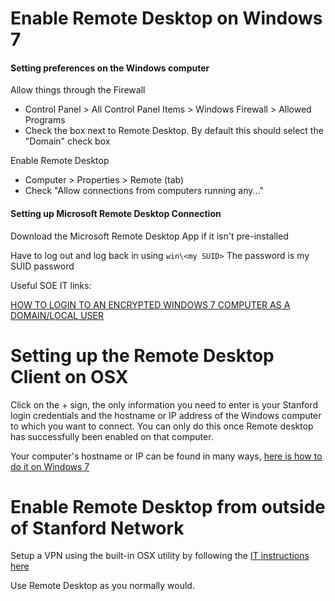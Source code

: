 # Enable Remote Desktop on Windows 7

#### Setting preferences on the Windows computer

Allow things through the Firewall

+ Control Panel > All Control Panel Items > Windows Firewall > Allowed Programs
+ Check the box next to Remote Desktop. By default this should select the "Domain" check box

Enable Remote Desktop

+ Computer > Properties > Remote (tab) 
+ Check "Allow connections from computers running any..."

#### Setting up Microsoft Remote Desktop Connection

Download the Microsoft Remote Desktop App if it isn't pre-installed

Have to log out and log back in using `win\<my SUID>`
The password is my SUID password

Useful SOE IT links:

[HOW TO LOGIN TO AN ENCRYPTED WINDOWS 7 COMPUTER AS A DOMAIN/LOCAL USER](https://soeithelp.stanford.edu/entries/53099613-How-to-login-to-an-encrypted-Windows-7-computer-as-a-domain-local-user)

# Setting up the Remote Desktop Client on OSX

Click on the + sign, the only information you need to enter is your Stanford login credentials and the hostname or IP address of the Windows computer to which you want to connect. You can only do this once Remote desktop has successfully been enabled on that computer.

Your computer's hostname or IP can be found in many ways, [here is how to do it on Windows 7](http://windows.microsoft.com/en-us/windows/find-computer-name#1TC=windows-7)


# Enable Remote Desktop from outside of Stanford Network

Setup a VPN using the built-in OSX utility by following the [IT instructions here](https://uit.stanford.edu/service/vpn/mac_builtin)

Use Remote Desktop as you normally would.